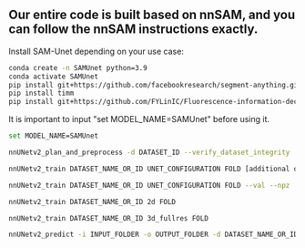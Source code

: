 
## Our entire code is built based on nnSAM, and you can follow the nnSAM instructions exactly.


Install SAM-Unet depending on your use case:

```bash
conda create -n SAMUnet python=3.9
conda activate SAMUnet
pip install git+https://github.com/facebookresearch/segment-anything.git
pip install timm
pip install git+https://github.com/FYLinIC/Fluorescence-information-decryption.git
```

It is important to input "set MODEL_NAME=SAMUnet" before using it.
```bash
set MODEL_NAME=SAMUnet
```

```bash
nnUNetv2_plan_and_preprocess -d DATASET_ID --verify_dataset_integrity

nnUNetv2_train DATASET_NAME_OR_ID UNET_CONFIGURATION FOLD [additional options, see -h]

nnUNetv2_train DATASET_NAME_OR_ID UNET_CONFIGURATION FOLD --val --npz

nnUNetv2_train DATASET_NAME_OR_ID 2d FOLD

nnUNetv2_train DATASET_NAME_OR_ID 3d_fullres FOLD

nnUNetv2_predict -i INPUT_FOLDER -o OUTPUT_FOLDER -d DATASET_NAME_OR_ID -c CONFIGURATION --save_probabilities
```
